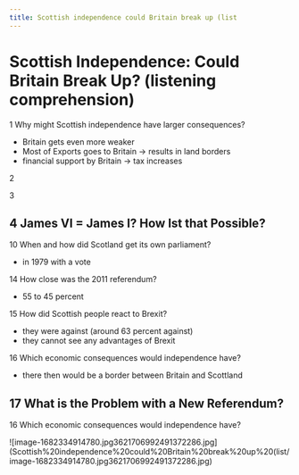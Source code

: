 ```yaml
---
title: Scottish independence could Britain break up (list
---
```

# Scottish Independence: Could Britain Break Up? (listening comprehension)

1 Why might Scottish independence have larger consequences?

- Britain gets even more weaker
- Most of Exports goes to Britain -> results in land borders
- financial support by Britain -> tax increases

2

3

## 4 James VI = James I? How Ist that Possible?

10 When and how did Scotland get its own parliament?

- in 1979 with a vote

14 How close was the 2011 referendum?

- 55 to 45 percent

15 How did Scottish people react to Brexit?

- they were against (around 63 percent against)
- they cannot see any advantages of Brexit

16 Which economic consequences would independence have?

- there then would be a border between Britain and Scottland

## 17 What is the Problem with a New Referendum?

16 Which economic consequences would independence have?

![image-1682334914780.jpg3621706992491372286.jpg](Scottish%20independence%20could%20Britain%20break%20up%20(list/image-1682334914780.jpg3621706992491372286.jpg)